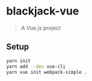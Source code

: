 # blackjack-vue

> A Vue.js project

## Setup

```bash
yarn init
yarn add --dev vue-cli
yarn vue init webpack-simple .
```
